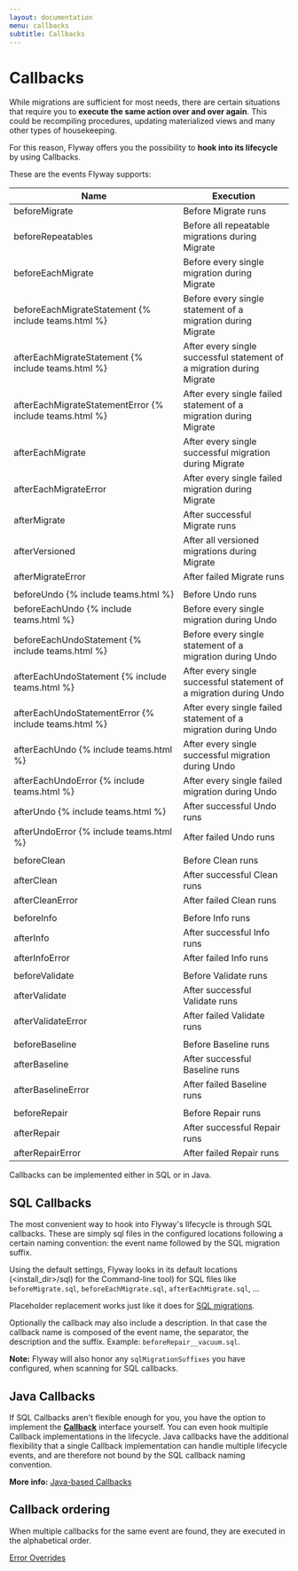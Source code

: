 ```yaml
---
layout: documentation
menu: callbacks
subtitle: Callbacks
---
```

# Callbacks

While migrations are sufficient for most needs, there are certain situations that require you to <strong>execute the same action
over and over again</strong>. This could be recompiling procedures, updating materialized views and many other types of housekeeping.

For this reason, Flyway offers you the possibility to **hook into its lifecycle** by using Callbacks.

These are the events Flyway supports:
<table class="table table-hover">
    <thead>
    <tr>
        <th><strong>Name</strong></th>
        <th><strong>Execution</strong></th>
    </tr>
    </thead>
    <tbody>
    <tr>
        <td>beforeMigrate</td>
        <td>Before Migrate runs</td>
    </tr>
    <tr>
        <td>beforeRepeatables</td>
        <td>Before all repeatable migrations during Migrate</td>
    </tr>
    <tr>
        <td>beforeEachMigrate</td>
        <td>Before every single migration during Migrate</td>
    </tr>
    <tr>
        <td>beforeEachMigrateStatement {% include teams.html %}</td>
        <td>Before every single statement of a migration during Migrate</td>
    </tr>
    <tr>
        <td>afterEachMigrateStatement {% include teams.html %}</td>
        <td>After every single successful statement of a migration during Migrate</td>
    </tr>
    <tr>
        <td>afterEachMigrateStatementError {% include teams.html %}</td>
        <td>After every single failed statement of a migration during Migrate</td>
    </tr>
    <tr>
        <td>afterEachMigrate</td>
        <td>After every single successful migration during Migrate</td>
    </tr>
    <tr>
        <td>afterEachMigrateError</td>
        <td>After every single failed migration during Migrate</td>
    </tr>
    <tr>
        <td>afterMigrate</td>
        <td>After successful Migrate runs</td>
    </tr>
    <tr>
        <td>afterVersioned</td>
        <td>After all versioned migrations during Migrate</td>
    </tr>
    <tr>
        <td>afterMigrateError</td>
        <td>After failed Migrate runs</td>
    </tr>
    <tr><td></td><td></td></tr>
    <tr>
        <td>beforeUndo {% include teams.html %}</td>
        <td>Before Undo runs</td>
    </tr>
    <tr>
        <td>beforeEachUndo {% include teams.html %}</td>
        <td>Before every single migration during Undo</td>
    </tr>
    <tr>
        <td>beforeEachUndoStatement {% include teams.html %}</td>
        <td>Before every single statement of a migration during Undo</td>
    </tr>
    <tr>
        <td>afterEachUndoStatement {% include teams.html %}</td>
        <td>After every single successful statement of a migration during Undo</td>
    </tr>
    <tr>
        <td>afterEachUndoStatementError {% include teams.html %}</td>
        <td>After every single failed statement of a migration during Undo</td>
    </tr>
    <tr>
        <td>afterEachUndo {% include teams.html %}</td>
        <td>After every single successful migration during Undo</td>
    </tr>
    <tr>
        <td>afterEachUndoError {% include teams.html %}</td>
        <td>After every single failed migration during Undo</td>
    </tr>
    <tr>
        <td>afterUndo {% include teams.html %}</td>
        <td>After successful Undo runs</td>
    </tr>
    <tr>
        <td>afterUndoError {% include teams.html %}</td>
        <td>After failed Undo runs</td>
    </tr>
    <tr><td></td><td></td></tr>
    <tr>
        <td>beforeClean</td>
        <td>Before Clean runs</td>
    </tr>
    <tr>
        <td>afterClean</td>
        <td>After successful Clean runs</td>
    </tr>
    <tr>
        <td>afterCleanError</td>
        <td>After failed Clean runs</td>
    </tr>
    <tr><td></td><td></td></tr>
    <tr>
        <td>beforeInfo</td>
        <td>Before Info runs</td>
    </tr>
    <tr>
        <td>afterInfo</td>
        <td>After successful Info runs</td>
    </tr>
    <tr>
        <td>afterInfoError</td>
        <td>After failed Info runs</td>
    </tr>
    <tr><td></td><td></td></tr>
    <tr>
        <td>beforeValidate</td>
        <td>Before Validate runs</td>
    </tr>
    <tr>
        <td>afterValidate</td>
        <td>After successful Validate runs</td>
    </tr>
    <tr>
        <td>afterValidateError</td>
        <td>After failed Validate runs</td>
    </tr>
    <tr><td></td><td></td></tr>
    <tr>
        <td>beforeBaseline</td>
        <td>Before Baseline runs</td>
    </tr>
    <tr>
        <td>afterBaseline</td>
        <td>After successful Baseline runs</td>
    </tr>
    <tr>
        <td>afterBaselineError</td>
        <td>After failed Baseline runs</td>
    </tr>
    <tr><td></td><td></td></tr>
    <tr>
        <td>beforeRepair</td>
        <td>Before Repair runs</td>
    </tr>
    <tr>
        <td>afterRepair</td>
        <td>After successful Repair runs</td>
    </tr>
    <tr>
        <td>afterRepairError</td>
        <td>After failed Repair runs</td>
    </tr>
    </tbody>
</table>

Callbacks can be implemented either in SQL or in Java.

## SQL Callbacks

The most convenient way to hook into Flyway's lifecycle is through SQL callbacks. These are simply sql files
in the configured locations following a certain naming convention: the event name followed by the SQL migration suffix.

Using the default settings, Flyway looks in its default locations (&lt;install_dir&gt;/sql) for the Command-line tool)
for SQL files like `beforeMigrate.sql`, `beforeEachMigrate.sql`, `afterEachMigrate.sql`, ...

Placeholder replacement works just like it does for <a href="/documentation/concepts/migrations#sql-based-migrations">SQL migrations</a>.

Optionally the callback may also include a description. In that case the callback name is composed of the event name,
the separator, the description and the suffix. Example: `beforeRepair__vacuum.sql`.

**Note:** Flyway will also honor any `sqlMigrationSuffixes` you have configured, when scanning for SQL callbacks.

## Java Callbacks

If SQL Callbacks aren't flexible enough for you, you have the option to implement the
[**Callback**](/documentation/usage/api/javadoc/org/flywaydb/core/api/callback/Callback)
interface yourself. You can even hook multiple Callback implementations in the lifecycle. Java callbacks have the
additional flexibility that a single Callback implementation can handle multiple lifecycle events, and are
therefore not bound by the SQL callback naming convention.

**More info:** [Java-based Callbacks](/documentation/usage/api/hooks#callsbacks)

## Callback ordering

When multiple callbacks for the same event are found, they are executed in the alphabetical order.

<p class="next-steps">
    <a class="btn btn-primary" href="/documentation/concepts/erroroverrides">Error Overrides <i class="fa fa-arrow-right"></i></a>
</p>